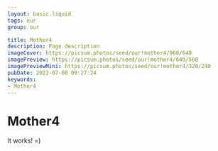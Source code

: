 ```yaml
---
layout: basic.liquid
tags: our
group: our

title: Mother4
description: Page description
imageCover: https://picsum.photos/seed/our!mother4/960/640
imagePreview: https://picsum.photos/seed/our!mother4/640/560
imagePreviewMini: https://picsum.photos/seed/our!mother4/320/240
pubDate: 2022-07-08 09:27:24
keywords:
- Mother4
---
```


# Mother4

It works! =)
